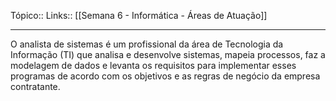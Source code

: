 Tópico::
Links:: [[Semana 6 - Informática - Áreas de Atuação]]

---

O analista de sistemas é um profissional da área de Tecnologia da 
Informação  (TI)  que  analisa  e  desenvolve  sistemas,  mapeia  processos,  faz 
a  modelagem  de  dados  e  levanta  os  requisitos  para  implementar  esses 
programas de acordo com os objetivos e as regras de negócio da empresa 
contratante.


